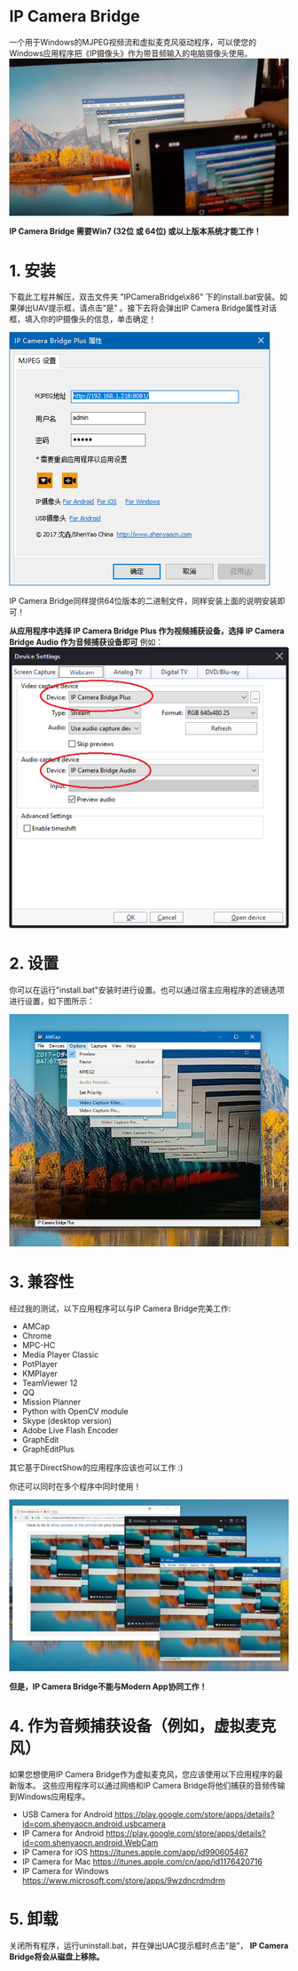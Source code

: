 # IP Camera Bridge

一个用于Windows的MJPEG视频流和虚拟麦克风驱动程序，可以使您的Windows应用程序把《IP摄像头》作为带音频输入的电脑摄像头使用。
![IP Camera Bridge](/Snapshots/main.jpg)

**IP Camera Bridge 需要Win7 (32位 或 64位) 或以上版本系统才能工作！**

# 1. 安装

下载此工程并解压，双击文件夹 "IPCameraBridge\x86" 下的install.bat安装。如果弹出UAV提示框，请点击“是” 。接下去将会弹出IP Camera Bridge属性对话框，填入你的IP摄像头的信息，单击确定！

![Setup IP Camera Bridge](/Snapshots/cfg-zh.png)

IP Camera Bridge同样提供64位版本的二进制文件，同样安装上面的说明安装即可！

**从应用程序中选择 IP Camera Bridge Plus 作为视频捕获设备，选择 IP Camera Bridge Audio 作为音频捕获设备即可**
例如：
![Select Device](/Snapshots/device_sel.png)

# 2. 设置

你可以在运行"install.bat"安装时进行设置。也可以通过宿主应用程序的滤镜选项进行设置，如下图所示：

![Setting IP Camera Bridge from host application](/Snapshots/filter-settings.png)

# 3. 兼容性

经过我的测试，以下应用程序可以与IP Camera Bridge完美工作:
* AMCap
* Chrome
* MPC-HC
* Media Player Classic
* PotPlayer
* KMPlayer
* TeamViewer 12
* QQ
* Mission Planner
* Python with OpenCV module
* Skype (desktop version)
* Adobe Live Flash Encoder
* GraphEdit
* GraphEditPlus

其它基于DirectShow的应用程序应该也可以工作 :)

你还可以同时在多个程序中同时使用！

![Using many applications with IP Camera Bridge at the same time](/Snapshots/multi-apps.png)

**但是，IP Camera Bridge不能与Modern App协同工作！**

# 4. 作为音频捕获设备（例如，虚拟麦克风）

如果您想使用IP Camera Bridge作为虚拟麦克风，您应该使用以下应用程序的最新版本。 这些应用程序可以通过网络和IP Camera Bridge将他们捕获的音频传输到Windows应用程序。

* USB Camera for Android https://play.google.com/store/apps/details?id=com.shenyaocn.android.usbcamera
* IP Camera for Android https://play.google.com/store/apps/details?id=com.shenyaocn.android.WebCam
* IP Camera for iOS https://itunes.apple.com/app/id990605467
* IP Camera for Mac https://itunes.apple.com/cn/app/id1176420716
* IP Camera for Windows https://www.microsoft.com/store/apps/9wzdncrdmdrm

# 5. 卸载

关闭所有程序，运行uninstall.bat，并在弹出UAC提示框时点击“是”， **IP Camera Bridge将会从磁盘上移除。**
